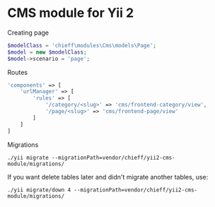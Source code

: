 CMS module for Yii 2
=====

Creating page
```php
$modelClass = 'chieff\modules\Cms\models\Page';
$model = new $modelClass;
$model->scenario = 'page';
```

Routes
```php
'components' => [
    'urlManager' => [
        'rules' => [
            '/category/<slug>' => 'cms/frontend-category/view',
            '/page/<slug>' => 'cms/frontend-page/view'
        ]
    ]
]
```

Migrations
```
./yii migrate --migrationPath=vendor/chieff/yii2-cms-module/migrations/
```

If you want delete tables later and didn't migrate another tables, use:
```
./yii migrate/down 4 --migrationPath=vendor/chieff/yii2-cms-module/migrations/
```